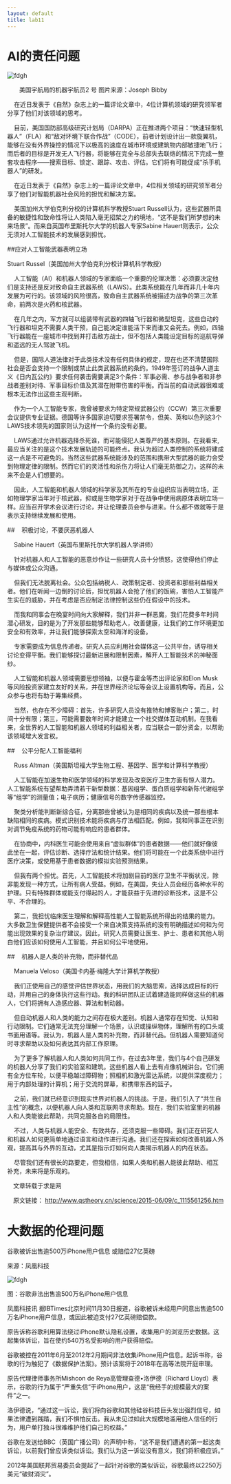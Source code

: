 ```yaml
---
layout: default
title: lab11
---
```


# AI的责任问题

![fdgh](http://www.qstheory.cn/science/2015-06/09/1115561256_14338367206301n.jpg)

　　美国宇航局的机器宇航员2 号 图片来源：Joseph Bibby

    在近日发表于《自然》杂志上的一篇评论文章中，4位计算机领域的研究领军者分享了他们对该领域的思考。

    目前，美国国防部高级研究计划局（DARPA）正在推进两个项目：“快速轻型机器人”（FLA）和“敌对环境下联合作战”（CODE），前者计划设计出一款旋翼机，能够在没有外界操控的情况下以极高的速度在城市环境或建筑物内部敏捷地飞行；而后者的目标是开发无人飞行器，将能够在完全与总部失去联络的情况下完成一整套攻击程序——搜索目标、锁定、跟踪、攻击、评估。它们将有可能促成“杀手机器人”的研发。

    在近日发表于《自然》杂志上的一篇评论文章中，4位相关领域的研究领军者分享了他们对智能机器社会风险的担忧和解决方案。

    美国加州大学伯克利分校的计算机科学教授Stuart Russell认为，这些武器所具备的敏捷性和致命性将让人类陷入毫无招架之力的境地，“这不是我们所梦想的未来场景”。而来自英国布里斯托尔大学的机器人专家Sabine Hauert则表示，公众无须对人工智能技术的发展感到担忧。

##应对人工智能武器表明立场 

Stuart Russel（美国加州大学伯克利分校计算机科学教授）

    人工智能（AI）和机器人领域的专家面临一个重要的伦理决策：必须要决定他们是支持还是反对致命自主武器系统（LAWS）。此类系统能在几年而非几十年内发展为可行的。该领域的风险很高，致命自主武器系统被描述为战争的第三次革命，前两次是火药和核武器。

    在几年之内，军方就可以组装带有武器的四轴飞行器和微型坦克，这些自动的飞行器和坦克不需要人类干预，自己能决定谁能活下来而谁又会死去。例如，四轴飞行器能在一座城市中找到并打击敌方战士，但不包括人类能设定目标的巡航导弹和遥远的无人驾驶飞机。

    但是，国际人道法律对于此类技术没有任何具体的规定，现在也还不清楚国际社会是否会支持一个限制或禁止此类武器系统的条约。1949年签订的战争人道主义《日内瓦公约》要求任何袭击需要满足3个条件：军事必需、参与战争者和非参战者差别对待、军事目标价值及其潜在附带伤害的平衡。而当前的自动武器很难或根本无法作出这些主观判断。

    作为一个人工智能专家，我曾被要求为特定常规武器公约（CCW）第三次重要会议提供专业证据。德国等许多国家迫切要求签署禁令，但美、英和以色列这3个LAWS技术领先的国家则认为这样一个条约没有必要。

    LAWS通过允许机器选择杀死谁，而可能侵犯人类尊严的基本原则。在我看来,最应当关注的是这个技术发展轨迹的可能终点。我认为超过人类控制的系统将建成这一点是不可避免的。当然这些武器系统能涉及的范围和携带大型武器的能力会受到物理定律的限制。然而它们的灵活性和杀伤力将让人们毫无防御之力。这样的未来不会是人们想要的。

    因此，人工智能和机器人领域的科学家及其所在的专业组织应当表明立场，正如物理学家当年对于核武器，抑或是生物学家对于在战争中使用病原体表明立场一样。应当召开学术会议进行讨论，并让伦理委员会参与进来。什么都不做就等于是表示支持继续发展和使用。

##    积极讨论，不要厌恶机器人

    Sabine Hauert（英国布里斯托尔大学机器人学讲师）

    针对机器人和人工智能的恶意炒作让一些研究人员十分愤怒，这使得他们停止与媒体或公众沟通。

    但我们无法脱离社会。公众包括纳税人、政策制定者、投资者和那些利益相关者。他们在听闻一边倒的讨论后，担忧机器人会抢了他们的饭碗，害怕人工智能产生实在的威胁，并在考虑是否应制定法律控制这些仍在假设中的技术。

    而我和同事会在晚宴时间向大家解释，我们并非一群恶魔，我们花费多年时间潜心研发，目的是为了开发那些能够帮助老人，改善健康，让我们的工作环境更加安全和有效率，并让我们能够探索太空和海洋的设备。

    专家需要成为信息传递者。研究人员应利用社会媒体这一公共平台，诱导相关讨论变得平衡。我们能够探讨最新进展和限制因素，解开人工智能技术的神秘面纱。

    人工智能和机器人领域需要思想领袖，以便与霍金等杰出评论家和Elon Musk等风险投资家建立友好的关系，并在世界经济论坛等会议上设置机构等。而且，公众参与也将有助于筹集经费。

    当然，也存在不少障碍：首先，许多研究人员没有推特和博客账户；第二，时间十分有限；第三，可能需要数年时间才能建立一个社交媒体互动机制。在我看来，全世界的人工智能和机器人领域的利益相关者，应当联合一部分资金，以帮助该领域增大发言权。

##    公平分配人工智能福利

    Russ Altman（美国斯坦福大学生物工程、基因学、医学和计算科学教授）

    人工智能在加速生物和医学领域的科学发现及改变医疗卫生方面有惊人潜力。人工智能系统有望帮助弄清若干新型数据：基因组学、蛋白质组学和新陈代谢组学等“组学”的测量值；电子病历；健康信号的数字传感器监控。

    聚类分析能判断新综合征，分离那些曾被认为是相同的疾病以及统一那些根本缺陷相同的疾病。模式识别技术能将疾病与疗法相匹配。例如，我和同事正在识别对调节免疫系统的药物可能有响应的患者群体。

    在协商中，内科医生可能会使用来自“虚拟群体”的患者数据——他们就好像彼此坐在一起，评估诊断、选择疗法和统计结果。他们将可能在一个此类系统中进行医疗决策，或使用基于患者数据的模拟实验预测结果。

    但我有两个担忧。首先，人工智能技术将加剧目前的医疗卫生不平衡状况，除非能发现一种方式，让所有病人受益。例如，在美国，失业人员会经历各种水平的护理。只有特殊群体或能支付得起的人，才能获益于先进的诊断技术，这是不公平、不合理的。

    第二，我担忧临床医生理解和解释高性能人工智能系统所得出的结果的能力。大多数卫生保健提供者不会接受一个来自决策支持系统的没有明确描述如何和为何能出现效果的复杂治疗建议。因此，研究人员需要让医生、护士、患者和其他人明白他们应该如何使用人工智能，并且如何公平地使用。

##    机器人是人类的补充物，而非替代品

    Manuela Veloso（美国卡内基·梅隆大学计算机学教授）

    我们正使用自己的感觉评估世界状态，用我们的大脑思索，选择达成目标的行动，并用自己的身体执行这些行动。我的科研团队正试着建造能同样做这些的机器人，它们将拥有人造感应器、算法和制动器。

    但自动机器人和人类的能力之间存在极大差别。机器人通常存在知觉、认知和行动限制。它们通常无法充分理解一个场景，认识或操纵物体，理解所有的口头或书面用语等。我认为，机器人是人类的补充物，而非替代品。但机器人需要知道何时寻求帮助以及如何表达其内部工作原理。

    为了更多了解机器人和人类如何共同工作，在过去3年里，我们与4个自己研发的机器人分享了我们的实验室和建筑。这些机器人看上去有点像机械讲台。它们拥有全方位车轮，以便平稳越过障碍物；照相机和激光雷达系统，以提供深度视力；用于内部处理的计算机；用于交流的屏幕，和携带东西的篮子。

    之前，我们就已经意识到现实世界对机器人的挑战。于是，我们引入了“共生自主性”的概念，以便机器人向人类和互联网寻求帮助。现在，我们实验室里的机器人和人类能彼此帮助，共同克服各自的局限性。

    不过，人类与机器人能安全、有效共存，还须克服一些障碍。我们正在研究人和机器人如何更简单地通过语言和动作进行沟通。我们还在探索如何改善机器人外观，提高其与外界的互动，尤其是指示灯如何向人类揭示机器人的内在状态。

    尽管我们还有很长的路要走，但我相信，如果人类和机器人能彼此帮助、相互补充，未来将是乐观的。

　文章转载于求是网

　原文链接：
http://www.qstheory.cn/science/2015-06/09/c_1115561256.htm

#  大数据的伦理问题

谷歌被诉出售逾500万iPhone用户信息 或赔偿27亿英磅

来源：凤凰科技 


![fdgh](http://p0.ifengimg.com/a/2017_48/95c99d4438a0901_size972_w899_h562.png)

图：谷歌非法出售逾500万名iPhone用户信息

凤凰科技讯 据IBTimes北京时间11月30日报道，谷歌被诉未经用户同意出售逾500万名iPhone用户信息，或因此被迫支付27亿英磅赔偿款。

原告诉称谷歌利用算法绕过iPhone默认隐私设置，收集用户的浏览历史数据。这起集体诉讼，旨在使约540万名受影响的用户获得赔偿。

谷歌被控在2011年6月至2012年2月期间非法收集iPhone用户信息。起诉书称，谷歌的行为触犯了《数据保护法案》。预计该案将于2018年在高等法院开庭审理。

原告代理律师事务所Mishcon de Reya高管理查德•洛伊德（Richard Lloyd）表示，谷歌的行为属于“严重失信”于iPhone用户，这是“我经手的规模最大的案件”之一。

洛伊德说，“通过这一诉讼，我们将向谷歌和其他硅谷科技巨头发出强烈信号，如果法律遭到践踏，我们不惧怕反击。我从未见过如此大规模地滥用他人信任的行为，用户单打独斗很难维护他们自己的权益。”

谷歌在发送给BBC（英国广播公司）的声明中称，“这不是我们遭遇的第一起这类诉讼，以前我们曾应诉类似诉讼。我们认为这一诉讼没有意义，我们将积极应诉。”

2012年美国联邦贸易委员会提起了一起针对谷歌的类似诉讼，谷歌最终以2250万美元“破财消灾”。 